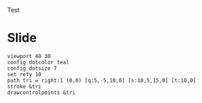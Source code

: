 Test

# Slide

```diagram{width:100%}
viewport 40 30
config dotcolor teal
config dotsize 7
set refy 10
path tri = right:1 (0,0) [q:5,-5,10,0] [s:10,5,15,0] [t:10,0]
stroke &tri
drawcontrolpoints &tri
```
